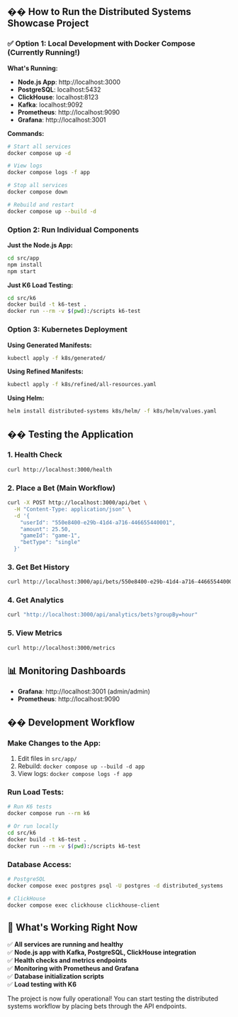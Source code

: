 
## �� **How to Run the Distributed Systems Showcase Project**

### **✅ Option 1: Local Development with Docker Compose (Currently Running!)**

**What's Running:**
- **Node.js App**: http://localhost:3000
- **PostgreSQL**: localhost:5432
- **ClickHouse**: localhost:8123
- **Kafka**: localhost:9092
- **Prometheus**: http://localhost:9090
- **Grafana**: http://localhost:3001

**Commands:**
```bash
# Start all services
docker compose up -d

# View logs
docker compose logs -f app

# Stop all services
docker compose down

# Rebuild and restart
docker compose up --build -d
```

### **Option 2: Run Individual Components**

**Just the Node.js App:**
```bash
cd src/app
npm install
npm start
```

**Just K6 Load Testing:**
```bash
cd src/k6
docker build -t k6-test .
docker run --rm -v $(pwd):/scripts k6-test
```

### **Option 3: Kubernetes Deployment**

**Using Generated Manifests:**
```bash
kubectl apply -f k8s/generated/
```

**Using Refined Manifests:**
```bash
kubectl apply -f k8s/refined/all-resources.yaml
```

**Using Helm:**
```bash
helm install distributed-systems k8s/helm/ -f k8s/helm/values.yaml
```

## �� **Testing the Application**

### **1. Health Check**
```bash
curl http://localhost:3000/health
```

### **2. Place a Bet (Main Workflow)**
```bash
curl -X POST http://localhost:3000/api/bet \
  -H "Content-Type: application/json" \
  -d '{
    "userId": "550e8400-e29b-41d4-a716-446655440001",
    "amount": 25.50,
    "gameId": "game-1",
    "betType": "single"
  }'
```

### **3. Get Bet History**
```bash
curl http://localhost:3000/api/bets/550e8400-e29b-41d4-a716-446655440001
```

### **4. Get Analytics**
```bash
curl "http://localhost:3000/api/analytics/bets?groupBy=hour"
```

### **5. View Metrics**
```bash
curl http://localhost:3000/metrics
```

## 📊 **Monitoring Dashboards**

- **Grafana**: http://localhost:3001 (admin/admin)
- **Prometheus**: http://localhost:9090

## �� **Development Workflow**

### **Make Changes to the App:**
1. Edit files in `src/app/`
2. Rebuild: `docker compose up --build -d app`
3. View logs: `docker compose logs -f app`

### **Run Load Tests:**
```bash
# Run K6 tests
docker compose run --rm k6

# Or run locally
cd src/k6
docker build -t k6-test .
docker run --rm -v $(pwd):/scripts k6-test
```

### **Database Access:**
```bash
# PostgreSQL
docker compose exec postgres psql -U postgres -d distributed_systems

# ClickHouse
docker compose exec clickhouse clickhouse-client
```

## 🎯 **What's Working Right Now**

✅ **All services are running and healthy**  
✅ **Node.js app with Kafka, PostgreSQL, ClickHouse integration**  
✅ **Health checks and metrics endpoints**  
✅ **Monitoring with Prometheus and Grafana**  
✅ **Database initialization scripts**  
✅ **Load testing with K6**  

The project is now fully operational! You can start testing the distributed systems workflow by placing bets through the API endpoints.